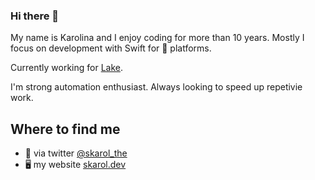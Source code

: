 ### Hi there 👋

My name is Karolina and I enjoy coding for more than 10 years. Mostly I focus on development with Swift for 🍏 platforms. 

Currently working for [Lake](https://www.lakecoloring.com).

I'm strong automation enthusiast. Always looking to speed up repetivie work.


## Where to find me
* 🐧 via twitter [@skarol_the](https://twitter.com/skarol_the)
* 🖥 my website [skarol.dev](https://skarol.dev/experience/)

<!--
**skarol/skarol** is a ✨ _special_ ✨ repository because its `README.md` (this file) appears on your GitHub profile.

Here are some ideas to get you started:

- 🔭 I’m currently working on ...
- 🌱 I’m currently learning ...
- 👯 I’m looking to collaborate on ...
- 🤔 I’m looking for help with ...
- 💬 Ask me about ...
- 📫 How to reach me: ...
- 😄 Pronouns: ...
- ⚡ Fun fact: ...
-->
